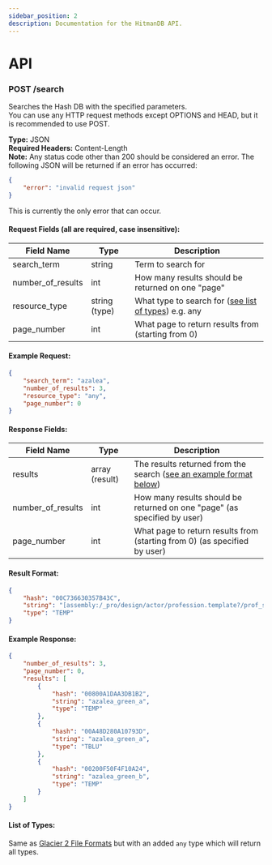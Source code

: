 ```yaml
---
sidebar_position: 2
description: Documentation for the HitmanDB API.
---
```


# API

### <span class="badge badge--primary">POST</span> /search

Searches the Hash DB with the specified parameters.  
You can use any HTTP request methods except OPTIONS and HEAD, but it is recommended to use POST.

**Type:** JSON  
**Required Headers:** Content-Length  
**Note:** Any status code other than 200 should be considered an error. The following JSON will be returned if an error has occurred:

```json
{
    "error": "invalid request json"
}
```

This is currently the only error that can occur.

#### Request Fields (all are required, case insensitive):

| Field Name        | Type          | Description                                                            |
| ----------------- | ------------- | ---------------------------------------------------------------------- |
| search_term       | string        | Term to search for                                                     |
| number_of_results | int           | How many results should be returned on one "page"                      |
| resource_type     | string (type) | What type to search for ([see list of types](#list-of-types)) e.g. any |
| page_number       | int           | What page to return results from (starting from 0)                     |

#### Example Request:

```json
{
    "search_term": "azalea",
    "number_of_results": 3,
    "resource_type": "any",
    "page_number": 0
}
```

#### Response Fields:

| Field Name        | Type           | Description                                                                          |
| ----------------- | -------------- | ------------------------------------------------------------------------------------ |
| results           | array (result) | The results returned from the search ([see an example format below](#result-format)) |
| number_of_results | int            | How many results should be returned on one "page" (as specified by user)             |
| page_number       | int            | What page to return results from (starting from 0) (as specified by user)            |

#### Result Format:

```json
{
    "hash": "00C736630357B43C",
    "string": "[assembly:/_pro/design/actor/profession.template?/prof_sapienza_civilian_nakedguy.entitytemplate].pc_entitytype",
    "type": "TEMP"
}
```

#### Example Response:

```json
{
    "number_of_results": 3,
    "page_number": 0,
    "results": [
        {
            "hash": "00800A1DAA3DB1B2",
            "string": "azalea_green_a",
            "type": "TEMP"
        },
        {
            "hash": "00A48D280A10793D",
            "string": "azalea_green_a",
            "type": "TBLU"
        },
        {
            "hash": "00200F50F4F10A24",
            "string": "azalea_green_b",
            "type": "TEMP"
        }
    ]
}
```

#### List of Types:

Same as [Glacier 2 File Formats](../glacier2/fileformats.md) but with an added `any` type which will return all types.
